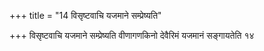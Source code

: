 +++
title = "14 विसृष्टवाचि यजमाने सम्प्रेष्यति"

+++
विसृष्टवाचि यजमाने सम्प्रेष्यति वीणागणकिनो देवैरिमं यजमानं सङ्गायतेति १४